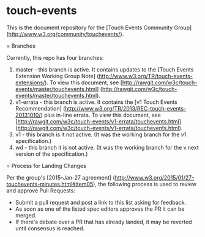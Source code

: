 touch-events
============

This is the document repository for the [Touch Events Community Group] (http://www.w3.org/community/touchevents/).

= Branches

Currently, this repo has four branches:

1. master - this branch is active. It contains updates to the [Touch Events Extension Working Group Note] (http://www.w3.org/TR/touch-events-extensions/). To view this document, see [http://rawgit.com/w3c/touch-events/master/touchevents.html] (http://rawgit.com/w3c/touch-events/master/touchevents.html).
2. v1-errata - this branch is active. It contains the [v1 Touch Events Recommendation] (http://www.w3.org/TR/2013/REC-touch-events-20131010/) plus in-line errata. To view this document, see [http://rawgit.com/w3c/touch-events/v1-errata/touchevents.html] (http://rawgit.com/w3c/touch-events/v1-errata/touchevents.html).
3. v1 - this branch is it not active. (It was the working branch for the v1 specification.)
4. wd - this branch it is not active. (It was the working branch for the v.next version of the specification.)

= Process for Landing Changes

Per the group's [2015-Jan-27 agreement] (http://www.w3.org/2015/01/27-touchevents-minutes.html#item05), the following process is used to review and approve Pull Requests:

* Submit a pull request and post a link to this list asking for feedback.
* As soon as one of the listed spec editors approves the PR it can be merged.
* If there's debate over a PR that has already landed, it may be reverted until consensus is reached.
